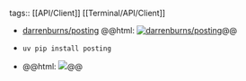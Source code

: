 tags:: [[API/Client]] [[Terminal/API/Client]]

- [darrenburns/posting](https://github.com/darrenburns/posting)
  @@html: <a href="https://github.com/darrenburns/posting/"><img src="https://github-readme-stats-astronomer.vercel.app/api/pin/?username=darrenburns&repo=posting&theme=tokyonight" alt="darrenburns/posting"/></a>@@
- ```shell
  uv pip install posting
  ```
- @@html: <img src="https://github.com/darrenburns/posting/raw/main/docs/assets/home-image-ad-15aug24.svg" />@@